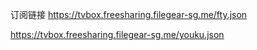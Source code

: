 订阅链接
https://tvbox.freesharing.filegear-sg.me/fty.json

https://tvbox.freesharing.filegear-sg.me/youku.json
